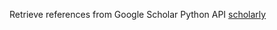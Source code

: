 Retrieve references from Google Scholar
Python API [scholarly](https://pypi.org/project/scholarly/)
